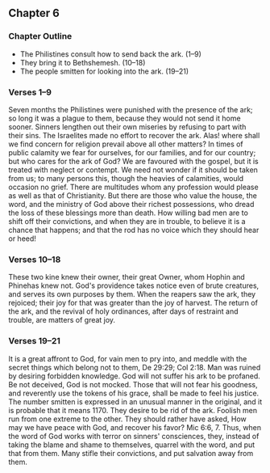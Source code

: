 ## Chapter 6

### Chapter Outline

- The Philistines consult how to send back the ark. (1–9)
- They bring it to Bethshemesh. (10–18)
- The people smitten for looking into the ark. (19–21)

### Verses 1–9

Seven months the Philistines were punished with the presence of the ark; so long it was a plague to them, because they would not send it home sooner. Sinners lengthen out their own miseries by refusing to part with their sins. The Israelites made no effort to recover the ark. Alas! where shall we find concern for religion prevail above all other matters? In times of public calamity we fear for ourselves, for our families, and for our country; but who cares for the ark of God? We are favoured with the gospel, but it is treated with neglect or contempt. We need not wonder if it should be taken from us; to many persons this, though the heavies of calamities, would occasion no grief. There are multitudes whom any profession would please as well as that of Christianity. But there are those who value the house, the word, and the ministry of God above their richest possessions, who dread the loss of these blessings more than death. How willing bad men are to shift off their convictions, and when they are in trouble, to believe it is a chance that happens; and that the rod has no voice which they should hear or heed!

### Verses 10–18

These two kine knew their owner, their great Owner, whom Hophin and Phinehas knew not. God's providence takes notice even of brute creatures, and serves its own purposes by them. When the reapers saw the ark, they rejoiced; their joy for that was greater than the joy of harvest. The return of the ark, and the revival of holy ordinances, after days of restraint and trouble, are matters of great joy.

### Verses 19–21

It is a great affront to God, for vain men to pry into, and meddle with the secret things which belong not to them, De 29:29; Col 2:18. Man was ruined by desiring forbidden knowledge. God will not suffer his ark to be profaned. Be not deceived, God is not mocked. Those that will not fear his goodness, and reverently use the tokens of his grace, shall be made to feel his justice. The number smitten is expressed in an unusual manner in the original, and it is probable that it means 1170. They desire to be rid of the ark. Foolish men run from one extreme to the other. They should rather have asked, How may we have peace with God, and recover his favor? Mic 6:6, 7. Thus, when the word of God works with terror on sinners' consciences, they, instead of taking the blame and shame to themselves, quarrel with the word, and put that from them. Many stifle their convictions, and put salvation away from them.

